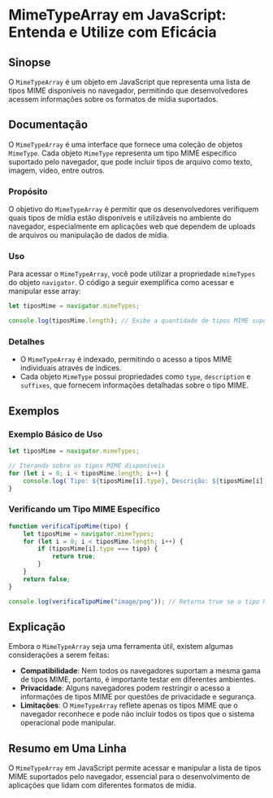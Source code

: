 <!--
Meta Description: # MimeTypeArray em JavaScript: Entenda e Utilize com Eficácia ## Sinopse O `MimeTypeArray` é um objeto em JavaScript que representa uma lista de tipos...
Meta Keywords: mime, tipos, que, mimetypearray, tiposmime
-->

# MimeTypeArray em JavaScript: Entenda e Utilize com Eficácia

## Sinopse
O `MimeTypeArray` é um objeto em JavaScript que representa uma lista de tipos MIME disponíveis no navegador, permitindo que desenvolvedores acessem informações sobre os formatos de mídia suportados.

## Documentação
O `MimeTypeArray` é uma interface que fornece uma coleção de objetos `MimeType`. Cada objeto `MimeType` representa um tipo MIME específico suportado pelo navegador, que pode incluir tipos de arquivo como texto, imagem, vídeo, entre outros.

### Propósito
O objetivo do `MimeTypeArray` é permitir que os desenvolvedores verifiquem quais tipos de mídia estão disponíveis e utilizáveis no ambiente do navegador, especialmente em aplicações web que dependem de uploads de arquivos ou manipulação de dados de mídia.

### Uso
Para acessar o `MimeTypeArray`, você pode utilizar a propriedade `mimeTypes` do objeto `navigator`. O código a seguir exemplifica como acessar e manipular esse array:

```javascript
let tiposMime = navigator.mimeTypes;

console.log(tiposMime.length); // Exibe a quantidade de tipos MIME suportados
```

### Detalhes
- O `MimeTypeArray` é indexado, permitindo o acesso a tipos MIME individuais através de índices.
- Cada objeto `MimeType` possui propriedades como `type`, `description` e `suffixes`, que fornecem informações detalhadas sobre o tipo MIME.

## Exemplos
### Exemplo Básico de Uso
```javascript
let tiposMime = navigator.mimeTypes;

// Iterando sobre os tipos MIME disponíveis
for (let i = 0; i < tiposMime.length; i++) {
    console.log(`Tipo: ${tiposMime[i].type}, Descrição: ${tiposMime[i].description}`);
}
```

### Verificando um Tipo MIME Específico
```javascript
function verificaTipoMime(tipo) {
    let tiposMime = navigator.mimeTypes;
    for (let i = 0; i < tiposMime.length; i++) {
        if (tiposMime[i].type === tipo) {
            return true;
        }
    }
    return false;
}

console.log(verificaTipoMime("image/png")); // Retorna true se o tipo MIME estiver disponível
```

## Explicação
Embora o `MimeTypeArray` seja uma ferramenta útil, existem algumas considerações a serem feitas:
- **Compatibilidade**: Nem todos os navegadores suportam a mesma gama de tipos MIME, portanto, é importante testar em diferentes ambientes.
- **Privacidade**: Alguns navegadores podem restringir o acesso a informações de tipos MIME por questões de privacidade e segurança.
- **Limitações**: O `MimeTypeArray` reflete apenas os tipos MIME que o navegador reconhece e pode não incluir todos os tipos que o sistema operacional pode manipular.

## Resumo em Uma Linha
O `MimeTypeArray` em JavaScript permite acessar e manipular a lista de tipos MIME suportados pelo navegador, essencial para o desenvolvimento de aplicações que lidam com diferentes formatos de mídia.